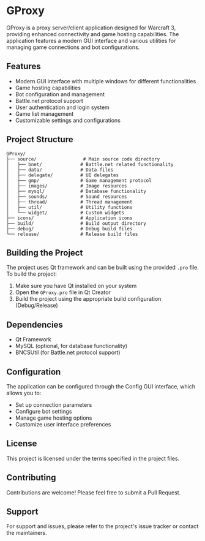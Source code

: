 # GProxy

GProxy is a proxy server/client application designed for Warcraft 3, providing enhanced connectivity and game hosting capabilities. The application features a modern GUI interface and various utilities for managing game connections and bot configurations.

## Features

- Modern GUI interface with multiple windows for different functionalities
- Game hosting capabilities
- Bot configuration and management
- Battle.net protocol support
- User authentication and login system
- Game list management
- Customizable settings and configurations

## Project Structure

```
GProxy/
├── source/                 # Main source code directory
│   ├── bnet/              # Battle.net related functionality
│   ├── data/              # Data files
│   ├── delegate/          # UI delegates
│   ├── gmp/               # Game management protocol
│   ├── images/            # Image resources
│   ├── mysql/             # Database functionality
│   ├── sounds/            # Sound resources
│   ├── thread/            # Thread management
│   ├── util/              # Utility functions
│   └── widget/            # Custom widgets
├── icons/                 # Application icons
├── build/                 # Build output directory
├── debug/                 # Debug build files
└── release/               # Release build files
```

## Building the Project

The project uses Qt framework and can be built using the provided `.pro` file. To build the project:

1. Make sure you have Qt installed on your system
2. Open the `GProxy.pro` file in Qt Creator
3. Build the project using the appropriate build configuration (Debug/Release)

## Dependencies

- Qt Framework
- MySQL (optional, for database functionality)
- BNCSUtil (for Battle.net protocol support)

## Configuration

The application can be configured through the Config GUI interface, which allows you to:
- Set up connection parameters
- Configure bot settings
- Manage game hosting options
- Customize user interface preferences

## License

This project is licensed under the terms specified in the project files.

## Contributing

Contributions are welcome! Please feel free to submit a Pull Request.

## Support

For support and issues, please refer to the project's issue tracker or contact the maintainers. 